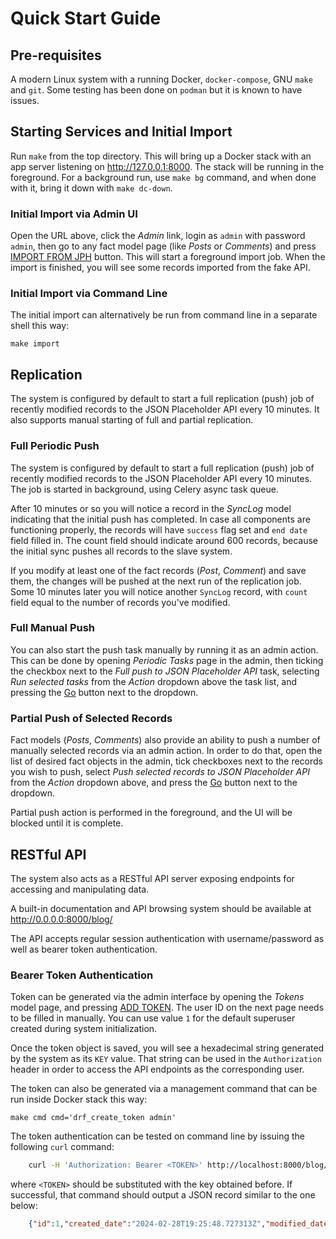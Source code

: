 # Quick Start Guide

## Pre-requisites

A modern Linux system with a running Docker, `docker-compose`, GNU `make` and `git`.
Some testing has been done on `podman` but it is known to have issues.

## Starting Services and Initial Import

Run `make` from the top directory. This will bring up a Docker stack with an app server
listening on <http://127.0.0.1:8000>.
The stack will be running in the foreground. For a background run, use `make bg` command,
and when done with it, bring it down with `make dc-down`.

### Initial Import via Admin UI

Open the URL above, click the *Admin* link, login as `admin` with password `admin`, then go to any fact model page
(like *Posts* or *Comments*) and press [IMPORT FROM JPH](#) button.
This will start a foreground import job.
When the import is finished, you will see some records imported from the fake API.

### Initial Import via Command Line

The initial import can alternatively be run from command line in a separate shell this way:

`make import`

## Replication

The system is configured by default to start a full replication (push) job of recently modified records
to the JSON Placeholder API every 10 minutes.
It also supports manual starting of full and partial replication.

### Full Periodic Push

The system is configured by default to start a full replication (push) job of recently modified records
to the JSON Placeholder API every 10 minutes. The job is started in background, using Celery async task queue.

After 10 minutes or so you will notice a record in the *SyncLog* model indicating that the initial push
has completed. In case all components are functioning properly, the records will have `success` flag set
and `end date` field filled in. The count field should indicate around 600 records, because the initial sync
pushes all records to the slave system.

If you modify at least one of the fact records (*Post*, *Comment*) and save them, the changes will be pushed
at the next run of the replication job.
Some 10 minutes later you will notice another `SyncLog`
record, with `count` field equal to the number of records you've modified.

### Full Manual Push

You can also start the push task manually by running it as an admin action.
This can be done by opening *Periodic Tasks* page in the admin, then ticking
the checkbox next to the *Full push to JSON Placeholder API* task, selecting *Run selected tasks* from the
*Action* dropdown above the task list, and pressing the [Go](#) button next to the dropdown.

### Partial Push of Selected Records

Fact models (*Posts*, *Comments*) also provide an ability to push a number of manually selected records via an admin action.
In order to do that, open the list of desired fact objects in the admin, tick checkboxes next to the records
you wish to push, select *Push selected records to JSON Placeholder API* from the *Action* dropdown above, and press
the [Go](#) button next to the dropdown.

Partial push action is performed in the foreground, and the UI will be blocked until it is complete.


## RESTful API

The system also acts as a RESTful API server exposing endpoints for accessing and manipulating data.

A built-in documentation and API browsing system should be available at <http://0.0.0.0:8000/blog/>

The API accepts regular session authentication with username/password as well as bearer token authentication.

### Bearer Token Authentication

Token can be generated via the admin interface by opening the *Tokens* model page, and pressing [ADD TOKEN](#).
The user ID on the next page needs to be filled in manually. You can use value `1` for the default superuser
created during system initialization.

Once the token object is saved, you will see a hexadecimal string generated by the system as its `KEY` value.
That string can be used in the `Authorization` header in order to access the API endpoints as the corresponding user.

The token can also be generated via a management command that can be run inside Docker stack this way:

`make cmd cmd='drf_create_token admin'`

The token authentication can be tested on command line by issuing the following `curl` command:

```sh
    curl -H 'Authorization: Bearer <TOKEN>' http://localhost:8000/blog/post/1/
```

where `<TOKEN>` should be substituted with the key obtained before.
If successful, that command should output a JSON record similar to the one below:

```json
    {"id":1,"created_date":"2024-02-28T19:25:48.727313Z","modified_date":"2024-02-28T19:25:48.727343Z","user_id":1,"title":"sunt aut facere repellat provident occaecati excepturi optio reprehenderit","body":"quia et suscipit\nsuscipit recusandae consequuntur expedita et cum\nreprehenderit molestiae ut ut quas totam\nnostrum rerum est autem sunt rem eveniet architecto"}    
```
